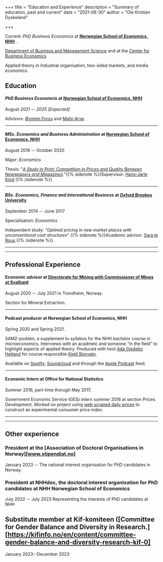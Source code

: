 +++
title = "Education and Experience"
description = "Summary of education, past and current"
date = "2021-08-30"
author = "Ole Kristian Dyskeland"

+++

Current: *PhD Business Economcis* at **[Norwegian School of Economics, NHH](https://www.nhh.no/en/departments/business-and-management-science/)** .

[Department of Business and Management Science](https://www.nhh.no/en/departments/business-and-management-science/) and at the [Center for Business Economics](https://www.nhh.no/en/research-centres/cbe/)

Applied theory in Industrial organisation, two-sided markets, and media economics.

<!--more-->

## Education

#### *PhD Business Economcis* at **[Norwegian School of Economics, NHH](https://www.nhh.no/en/departments/business-and-management-science/)** 

August 2021 -- *2025 [Expected]*

Advisors: [Øystein Foros](https://www.nhh.no/en/employees/faculty/oystein-foros/) and [Malin Arve](https://www.nhh.no/en/employees/faculty/malin-arve/).

---
#### *MSc. Economics and Business Administration* at **[Norwegian School of Economics, NHH](https://www.nhh.no/)** 

August 2018 -- October 2020

Major: *Economics*

Thesis: "*[A Study in Print: Competition in Prices and Quality Between Newspapers and Magazines](/Files/Master_Thesis.pdf).*"{{% sidenote %}}Supervisor: [Hans-Jarle Kind](https://www.nhh.no/en/employees/faculty/hans-jarle-kind/).{{% /sidenote %}}. 



---

#### *BSc. Economics, Finance and International Business* at **[Oxford Brookes University](https://www.brookes.ac.uk/)**

September 2014 -- June 2017

Specialisation: *Economics*

Independent study: "*Optimal pricing in new market places with unconventional cost structures*" {{% sidenote %}}Academic advisor: [Sara le Roux](https://saraleroux.weebly.com).{{% /sidenote %}}.



------

------



## Professional Experience

#### Economic advisor at **[Directorate for Mining with Commissioner of Mines at Svalbard](https://www.dirmin.no/)**

August 2020 -- July 2021 in Trondheim, Norway.

Section for Mineral Extraction.

------

#### Podcast producer at **Norwegian School of Economics, NHH**

Spring 2020 and Spring 2021.

SAM2-podden, a supplement to syllabus for the NHH bachelor course in microeconomics. Interviews with an acadmeic and someone "in the field" to highlight aspects of applied theory. Produced with host [Ada Gjedebo Hetland](https://www.linkedin.com/in/ada-gjedebo-hetland-376058182/) for course responsible [Kjetil Bjorvatn](https://www.nhh.no/en/employees/faculty/kjetil-bjorvatn/).

Available on [Spotify](https://open.spotify.com/show/0Hv62P9Vu0SusvzJ58j7Mg?si=lek0JARwQJWtw7dvuA3bzw&dl_branch=1&nd=1), [Soundcloud](https://soundcloud.com/user-136946775) and through the [Apple Podcast](https://podcasts.apple.com/no/podcast/sam2-podden/id1507437397) feed.

------

#### Economic Intern at **Office for National Statistics**

Summer 2016, part-time thorugh May 2017.

Government Economic Service (GES) intern summer 2016 at section Prices Development. Worked on project using [web scraped daily prices](https://www.ons.gov.uk/economy/inflationandpriceindices/articles/researchindicesusingwebscrapedpricedata/august2017update) to construct an experimental consumer price index.

------

------



## Other experience
### President at the [Association of Doctoral Organisations in Norway][www.stipendiat.no]
January 2023 -- 
The national interest organisation for PhD candidates in Norway.

### President at NHHdoc, the doctoral interest organisation for PhD candidates at NHH Norwegian School of Economics
July 2022 -- July 2023
Representing the interests of PhD candidates at NHH

## Substitute member at Kif-komiteen ([Committee for Gender Balance and Diversity in Research.][https://kifinfo.no/en/content/committee-gender-balance-and-diversity-research-kif-0]
January 2023--December 2023
